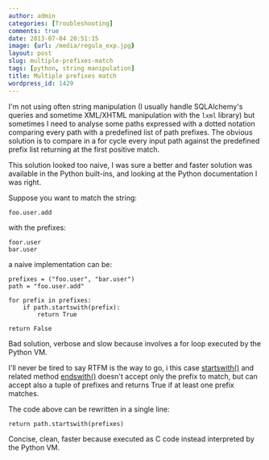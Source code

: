 ```yaml
---
author: admin
categories: [Troubleshooting]
comments: true
date: 2013-07-04 20:51:15
image: {url: /media/regula_exp.jpg}
layout: post
slug: multiple-prefixes-match
tags: [python, string manipulation]
title: Multiple prefixes match
wordpress_id: 1429
---
```


I'm not using often string manipulation (I usually handle SQLAlchemy's queries and sometime XML/XHTML manipulation with the `lxml` library) but sometimes I need to analyse some paths expressed with a dotted notation comparing every path with a predefined list of path prefixes. The obvious solution is to compare in a for cycle every input path against the predefined prefix list returning at the first positive match.

This solution looked too naive, I was sure a better and faster solution was available in the Python built-ins, and looking at the Python documentation I was right.

<!-- more -->

Suppose you want to match the string:



    foo.user.add



with the prefixes:




    foor.user
    bar.user




a naive implementation can be:




    prefixes = ("foo.user", "bar.user")
    path = "foo.user.add"

    for prefix in prefixes:
        if path.startswith(prefix):
            return True

    return False



Bad solution, verbose and slow because involves a for loop executed by the Python VM.

I'll never be tired to say RTFM is the way to go, i this case [startswith()](http://docs.python.org/2/library/stdtypes.html#str.startswith) and related method [endswith()](http://docs.python.org/2/library/stdtypes.html#str.endswith) doesn't accept only the prefix to match, but can accept also a tuple of prefixes and returns True if at least one prefix matches.

The code above can be rewritten in a single line:




    return path.startswith(prefixes)




Concise, clean, faster because executed as C code instead interpreted by the Python VM.
